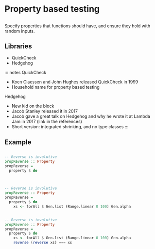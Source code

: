 # Property based testing

##

Specify properties that functions should have, and ensure they hold with random inputs.

## Libraries

- QuickCheck
- Hedgehog

::: notes
QuickCheck  
 - Koen Claessen and John Hughes released QuickCheck in 1999
 - Household name for property based testing
 
Hedgehog  
 - New kid on the block
 - Jacob Stanley released it in 2017
 - Jacob gave a great talk on Hedgehog and why he wrote it at Lambda Jam in 2017 (link in the references)
 - Short version: integrated shrinking, and no type classes
:::

## Example

##

```haskell
-- Reverse is involutive
propReverse :: Property
propReverse =
  property $ do



```

##

```haskell
-- Reverse is involutive
propReverse :: Property
propReverse =
  property $ do
    xs <- forAll $ Gen.list (Range.linear 0 100) Gen.alpha


```

##

```haskell
-- Reverse is involutive
propReverse :: Property
propReverse =
  property $ do
    xs <- forAll $ Gen.list (Range.linear 0 100) Gen.alpha
    reverse (reverse xs) === xs
```
